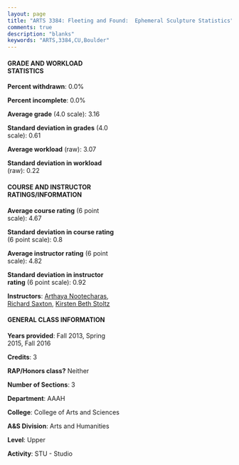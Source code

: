 ```yaml
---
layout: page
title: "ARTS 3384: Fleeting and Found:  Ephemeral Sculpture Statistics"
comments: true
description: "blanks"
keywords: "ARTS,3384,CU,Boulder"
---
```

<head>
<script src="https://ajax.googleapis.com/ajax/libs/jquery/2.1.3/jquery.min.js"></script>
<script src="https://dl.dropboxusercontent.com/s/pc42nxpaw1ea4o9/highcharts.js?dl=0"></script>
<!-- <script src="../assets/js/highcharts.js"></script> -->
<style type="text/css">@font-face {
	font-family: "Bebas Neue";
	src: url(https://www.filehosting.org/file/details/544349/BebasNeue Regular.otf) format("opentype");
	}
	h1.Bebas { 
		font-family: "Bebas Neue", Verdana, Tahoma;
	}
</style>
</head>
<body>
	<div id="container" style="float: right; width: 45%; height: 88%; margin-left: 2.5%; margin-right: 2.5%;"></div>
	<script language="JavaScript">
		$(document).ready(function() {
		var chart = {type: 'column'};
		var title = {text: 'Grade Distribution'};
		var xAxis = {categories: ['A','B','C','D','F'],crosshair: true};
		var yAxis = {min: 0,title: {text: 'Percentage'}};
		var tooltip = {headerFormat: '<center><b><span style="font-size:20px">{point.key}</span></b></center>',
		               pointFormat: '<td style="padding:0"><b>{point.y:.1f}%</b></td>',
		               footerFormat: '</table>',shared: true,useHTML: true};
		var plotOptions = {column: {pointPadding: 0.0,borderWidth: 0}};  
		var credits = {enabled: false};var series= [{name: 'Percent',data: [52.42,24.85,16.36,3.33,3.03,]}];
		var json = {};
		json.chart = chart;
		json.title = title;
		json.tooltip = tooltip;
		json.xAxis = xAxis;
		json.yAxis = yAxis;  
		json.series = series;
		json.plotOptions = plotOptions;  
		json.credits = credits;
		$('#container').highcharts(json);
	});
	</script>
</body>
			   
#### GRADE AND WORKLOAD STATISTICS

**Percent withdrawn**: 0.0%

**Percent incomplete**: 0.0%

**Average grade** (4.0 scale): 3.16

**Standard deviation in grades** (4.0 scale): 0.61

**Average workload** (raw): 3.07

**Standard deviation in workload** (raw): 0.22

#### COURSE AND INSTRUCTOR RATINGS/INFORMATION

**Average course rating** (6 point scale): 4.67

**Standard deviation in course rating** (6 point scale): 0.8

**Average instructor rating** (6 point scale): 4.82

**Standard deviation in instructor rating** (6 point scale): 0.92

**Instructors**: <a href='../../instructors/Arthaya_Nootecharas'>Arthaya Nootecharas</a>, <a href='../../instructors/Richard_Saxton'>Richard Saxton</a>, <a href='../../instructors/Kirsten_Beth_Stoltz'>Kirsten Beth Stoltz</a>

#### GENERAL CLASS INFORMATION

**Years provided**: Fall 2013, Spring 2015, Fall 2016

**Credits**: 3

**RAP/Honors class?** Neither

**Number of Sections**: 3

**Department**: AAAH

**College**: College of Arts and Sciences

**A&S Division**: Arts and Humanities

**Level**: Upper

**Activity**: STU - Studio
